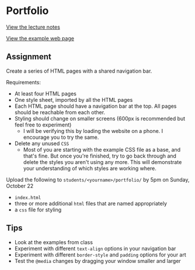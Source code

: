 # Portfolio

[View the lecture notes](/lectures/week3)

[View the example web page](http://cfc2017.mpaulweeks.com/homework/portfolio/example)

## Assignment

Create a series of HTML pages with a shared navigation bar.

Requirements:
- At least four HTML pages
- One style sheet, imported by all the HTML pages
- Each HTML page should have a navigation bar at the top. All pages should be reachable from each other.
- Styling should change on smaller screens (600px is recommended but feel free to experiment)
  - I will be verifying this by loading the website on a phone. I encourage you to try the same.
- Delete any unused `CSS`
  - Most of you are starting with the example CSS file as a base, and that's fine. But once you're finished, try to go back through and delete the styles you aren't using any more. This will demonstrate your understanding of which styles are working where.

Upload the following to `students/<yourname>/portfolio/` by 5pm on Sunday, October 22
- `index.html`
- three or more additional `html` files that are named appropriately
- a `css` file for styling

## Tips
- Look at the examples from class
- Experiment with different `text-align` options in your navigation bar
- Experiment with different `border-style` and `padding` options for your art
- Test the `@media` changes by dragging your window smaller and larger
